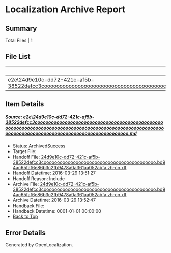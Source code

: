# <a name='report-top'></a> Localization Archive Report

## Summary
 Total Files | 1

## File List
 Source File | Status | Details 
 ----------- | ------ | ------- 
 [e2e\24d9e10c-dd72-421c-af5b-38522defcc3cooooooooooooooooooooooooooooooooooooooooooooooooooooooooooooooooooooooooooooooooooooooooooooooooooooooooooooooooooooooooooooooooooooooooooooooooooooo.md](https://github.com/OpenLocalizationTest/oltest/blob/59883a28334d0b99aab450bc8a2962a148c3475f/e2e/24d9e10c-dd72-421c-af5b-38522defcc3cooooooooooooooooooooooooooooooooooooooooooooooooooooooooooooooooooooooooooooooooooooooooooooooooooooooooooooooooooooooooooooooooooooooooooooooooooooo.md) | ArchivedSuccess | [Details](#4b008e06bffeff95e146013b86936c0c1b329f8c1)

## Item Details
##### <a name='4b008e06bffeff95e146013b86936c0c1b329f8c1'></a> Source: [e2e\24d9e10c-dd72-421c-af5b-38522defcc3cooooooooooooooooooooooooooooooooooooooooooooooooooooooooooooooooooooooooooooooooooooooooooooooooooooooooooooooooooooooooooooooooooooooooooooooooooooo.md](https://github.com/OpenLocalizationTest/oltest/blob/59883a28334d0b99aab450bc8a2962a148c3475f/e2e/24d9e10c-dd72-421c-af5b-38522defcc3cooooooooooooooooooooooooooooooooooooooooooooooooooooooooooooooooooooooooooooooooooooooooooooooooooooooooooooooooooooooooooooooooooooooooooooooooooooo.md)
* Status: ArchivedSuccess
* Target File: 
* Handoff File: [24d9e10c-dd72-421c-af5b-38522defcc3coooooooooooooooooooooooooooooooooooooooooo.bd94ac65faf6e86b3c2fb9478a0a361aa052abfa.zh-cn.xlf](https://github.com/OpenLocalizationTestOrg/olhandoff-e2e/blob/037f283e9ace9a1692ccc3d59e13fbd4256d84f4/ol-handoff/OpenLocalizationTestOrg/oltest.zh-cn/ci/ht/24d9e10c-dd72-421c-af5b-38522defcc3coooooooooooooooooooooooooooooooooooooooooo.bd94ac65faf6e86b3c2fb9478a0a361aa052abfa.zh-cn.xlf)
* Handoff Datetime: 2016-03-29 13:51:27
* Handoff Reason: Include
* Archive File: [24d9e10c-dd72-421c-af5b-38522defcc3coooooooooooooooooooooooooooooooooooooooooo.bd94ac65faf6e86b3c2fb9478a0a361aa052abfa.zh-cn.xlf](https://github.com/OpenLocalizationTestOrg/olhandoff-e2e/blob/498c1f4ead3ba5ec7297bf6241e96ea568436826/ol-handoff/OpenLocalizationTestOrg/oltest.zh-cn/ci/ht/archive/24d9e10c-dd72-421c-af5b-38522defcc3coooooooooooooooooooooooooooooooooooooooooo.bd94ac65faf6e86b3c2fb9478a0a361aa052abfa.zh-cn.xlf)
* Archive Datetime: 2016-03-29 13:52:47
* Handback File: 
* Handback Datetime: 0001-01-01 00:00:00
* [Back to Top](#report-top)


## Error Details

Generated by OpenLocalization.
